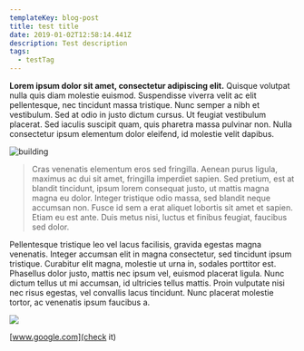 ```yaml
---
templateKey: blog-post
title: test title
date: 2019-01-02T12:58:14.441Z
description: Test description
tags:
  - testTag
---
```

**Lorem ipsum dolor sit amet, consectetur adipiscing elit.** Quisque volutpat nulla quis diam molestie euismod. Suspendisse viverra velit ac elit pellentesque, nec tincidunt massa tristique. Nunc semper a nibh et vestibulum. Sed at odio in justo dictum cursus. Ut feugiat vestibulum placerat. Sed iaculis suscipit quam, quis pharetra massa pulvinar non. Nulla consectetur ipsum elementum dolor eleifend, id molestie velit dapibus.

![building](/img/budownictwo.png "building")

> Cras venenatis elementum eros sed fringilla. Aenean purus ligula, maximus ac dui sit amet, fringilla imperdiet sapien. Sed pretium, est at blandit tincidunt, ipsum lorem consequat justo, ut mattis magna magna eu dolor. Integer tristique odio massa, sed blandit neque accumsan non. Fusce id sem a erat aliquet lobortis sit amet et sapien. Etiam eu est ante. Duis metus nisi, luctus et finibus feugiat, faucibus sed dolor.

Pellentesque tristique leo vel lacus facilisis, gravida egestas magna venenatis. Integer accumsan elit in magna consectetur, sed tincidunt ipsum tristique. Curabitur elit magna, molestie ut urna in, sodales porttitor est. Phasellus dolor justo, mattis nec ipsum vel, euismod placerat ligula. Nunc dictum tellus ut mi accumsan, id ultricies tellus mattis. Proin vulputate nisi nec risus egestas, vel convallis lacus tincidunt. Nunc placerat molestie tortor, ac venenatis ipsum faucibus a.



![](/img/phone-green.svg)

\[www.google.com](check it)
